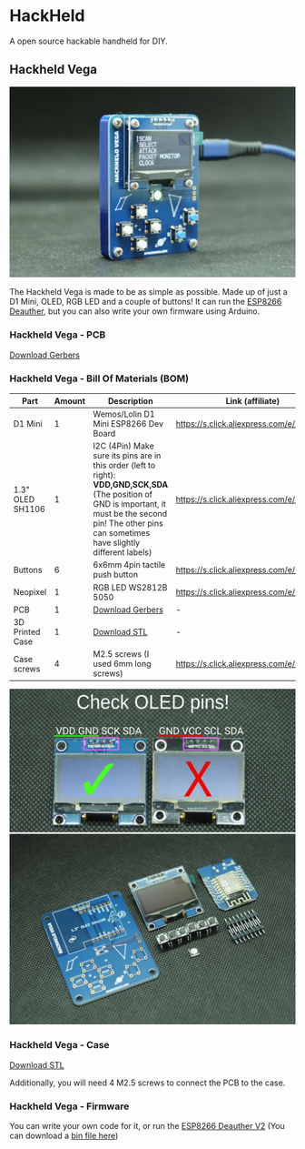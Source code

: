 # HackHeld

A open source hackable handheld for DIY.

## Hackheld Vega

![Hackheld Vega Assembled](https://raw.githubusercontent.com/SpacehuhnTech/Hackheld/main/HackHeld%20Vega/Hackheld_Vega_Images/hackheld_vega.jpg)

The Hackheld Vega is made to be as simple as possible. Made up of just a D1 Mini, OLED, RGB LED and a couple of buttons! 
It can run the [ESP8266 Deauther](https://github.com/spacehuhntech/esp8266_deauther), but you can also write your own firmware using Arduino. 

### Hackheld Vega - PCB

[Download Gerbers](https://github.com/SpacehuhnTech/Hackheld/raw/main/HackHeld%20Vega/Hackheld_Vega_PCB/Hackheld_Vega_rev1_gerbers.zip)

### Hackheld Vega - Bill Of Materials (BOM)

| Part | Amount | Description | Link (affiliate) |
| ---- | ------ | ----------- | ---------------- |
| D1 Mini | 1 | Wemos/Lolin D1 Mini ESP8266 Dev Board | https://s.click.aliexpress.com/e/_99hh4H |
| 1.3" OLED SH1106 | 1 | I2C (4Pin) Make sure its pins are in this order (left to right): **VDD,GND,SCK,SDA** (The position of GND is important, it must be the second pin! The other pins can sometimes have slightly different labels) | https://s.click.aliexpress.com/e/_9gf1BF |
| Buttons | 6 | 6x6mm 4pin tactile push button | https://s.click.aliexpress.com/e/_9IwWtj |
| Neopixel | 1 | RGB LED WS2812B 5050 | https://s.click.aliexpress.com/e/_9fRrPj |
| PCB | 1 | [Download Gerbers](https://github.com/SpacehuhnTech/Hackheld/blob/main/HackHeld%20Vega/Hackheld_Vega_PCB/Hackheld_Vega_gerbers.zip) | - |
| 3D Printed Case | 1 | [Download STL](https://github.com/SpacehuhnTech/Hackheld/blob/main/HackHeld%20Vega/Hackheld_Vega_Case/Hackheld_Vega_Case.stl) | - |
| Case screws | 4 | M2.5 screws (I used 6mm long screws) | https://s.click.aliexpress.com/e/_9QSLrc |

![Hackheld Vega OLED pinout](https://raw.githubusercontent.com/SpacehuhnTech/Hackheld/main/HackHeld%20Vega/Hackheld_Vega_Images/hackheld_vega_oled_note.jpg)
![Hackheld Vega Parts](https://raw.githubusercontent.com/SpacehuhnTech/Hackheld/main/HackHeld%20Vega/Hackheld_Vega_Images/hackheld_vega_bom.jpg)


### Hackheld Vega - Case

[Download STL](https://www.prusaprinters.org/prints/95180-hackheld-vega-case)

Additionally, you will need 4 M2.5 screws to connect the PCB to the case.

### Hackheld Vega - Firmware

You can write your own code for it, or run the [ESP8266 Deauther V2](https://github.com/spacehuhntech/esp8266_deauther) (You can download a [bin file here](https://github.com/SpacehuhnTech/esp8266_deauther/releases/download/2.6.1/esp8266_deauther_2.6.1_HACKHELD_VEGA.bin))
